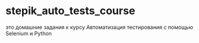 ﻿# stepik_auto_tests_course
это домашние задания к курсу
Автоматизация тестирования с помощью Selenium  и  Python
